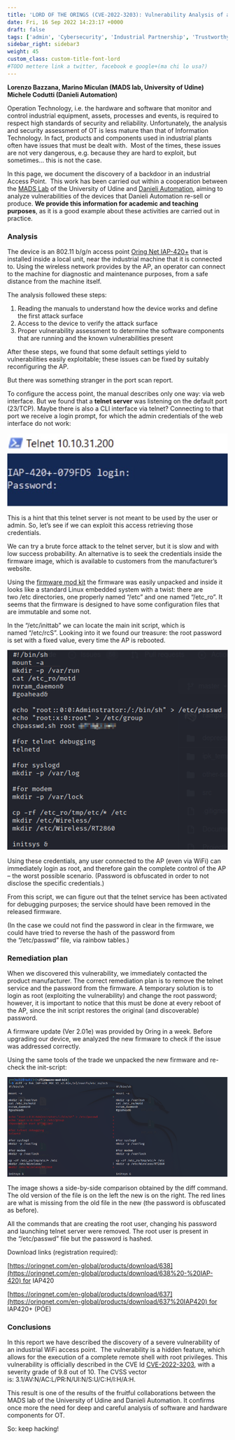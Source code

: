 ```yaml
---
title: 'LORD OF THE ORINGS (CVE-2022-3203): Vulnerability Analysis of an Industrial Access Point'
date: Fri, 16 Sep 2022 14:23:17 +0000
draft: false
tags: ['admin', 'Cybersecurity', 'Industrial Partnership', 'Trustworthy Smart Systems', 'no responses']
sidebar_right: sidebar3
weight: 45
custom_class: custom-title-font-lord
#TODO mettere link a twitter, facebook e google+(ma chi lo usa?)
---
```


**Lorenzo Bazzana, Marino Miculan (MADS lab, University of Udine)  
Michele Codutti (Danieli Automation)**

Operation Technology, i.e. the hardware and software that monitor and control industrial equipment, assets, processes and events, is required to respect high standards of security and reliability. Unfortunately, the analysis and security assessment of OT is less mature than that of Information Technology. In fact, products and components used in industrial plants often have issues that must be dealt with.  Most of the times, these issues are not very dangerous, e.g. because they are hard to exploit, but sometimes… this is not the case.

In this page, we document the discovery of a backdoor in an industrial Access Point.  This work has been carried out within a cooperation between the [MADS Lab](/) of the University of Udine and [Danieli Automation](https://www.dca.it), aiming to analyze vulnerabilities of the devices that Danieli Automation re-sell or produce. **We provide this information for academic and teaching purposes**, as it is a good example about these activities are carried out in practice.

### Analysis

The device is an 802.11 b/g/n access point [Oring Net IAP-420+](https://oringnet.com/en-global/products/detail/P0000000449/85/?IAP-420+) that is installed inside a local unit, near the industrial machine that it is connected to. Using the wireless network provides by the AP, an operator can connect to the machine for diagnostic and maintenance purposes, from a safe distance from the machine itself. 

The analysis followed these steps:

1.  Reading the manuals to understand how the device works and define the first attack surface
2.  Access to the device to verify the attack surface
3.  Proper vulnerability assessment to determine the software components that are running and the known vulnerabilities present

After these steps, we found that some default settings yield to vulnerabilities easily exploitable; these issues can be fixed by suitably reconfiguring the AP.

But there was something stranger in the port scan report.

To configure the access point, the manual describes only one way: via web interface. But we found that a **telnet server** was listening on the default port (23/TCP). Maybe there is also a CLI interface via telnet? Connecting to that port we receive a login prompt, for which the admin credentials of the web interface do not work:

[![](/images/telnetap.jpg)](/images/telnetap.jpg)

This is a hint that this telnet server is not meant to be used by the user or admin. So, let’s see if we can exploit this access retrieving those credentials.

We can try a brute force attack to the telnet server, but it is slow and with low success probability. An alternative is to seek the credentials inside the firmware image, which is available to customers from the manufacturer’s website. 

Using the [firmware mod kit](https://github.com/rampageX/firmware-mod-kit) the firmware was easily unpacked and inside it looks like a standard Linux embedded system with a twist: there are two /etc directories, one properly named “/etc” and one named “/etc\_ro”. It seems that the firmware is designed to have some configuration files that are immutable and some not.

In the “/etc/inittab” we can locate the main init script, which is named “/etc/rcS”. Looking into it we found our treasure: the root password is set with a fixed value, every time the AP is rebooted.

[![](/images/image-1.png)](/images/image-1.png)

Using these credentials, any user connected to the AP (even via WiFi) can immediately login as root, and therefore gain the complete control of the AP – the worst possible scenario. (Password is obfuscated in order to not disclose the specific credentials.)

From this script, we can figure out that the telnet service has been activated for debugging purposes; the service should have been removed in the released firmware.

(In the case we could not find the password in clear in the firmware, we could have tried to reverse the hash of the password from the “/etc/passwd” file, via rainbow tables.)

### Remediation plan

When we discovered this vulnerability, we immediately contacted the product manufacturer. The correct remediation plan is to remove the telnet service and the password from the firmware. A temporary solution is to login as root (exploiting the vulnerability) and change the root password; however, it is important to notice that this must be done at every reboot of the AP, since the init script restores the original (and discoverable) password.

A firmware update (Ver 2.01e) was provided by Oring in a week. Before upgrading our device, we analyzed the new firmware to check if the issue was addressed correctly.

Using the same tools of the trade we unpacked the new firmware and re-check the init-script:

[![](/images/image.png)](/images/image.png)

The image shows a side-by-side comparison obtained by the diff command. The old version of the file is on the left the new is on the right. The red lines are what is missing from the old file in the new (the password is obfuscated as before).

All the commands that are creating the root user, changing his password and launching telnet server were removed. The root user is present in the “/etc/passwd” file but the password is hashed.

Download links (registration required):

[https://oringnet.com/en-global/products/download/638](https://oringnet.com/en-global/products/download/638%20-%20IAP-420) for IAP420

[https://oringnet.com/en-global/products/download/637](https://oringnet.com/en-global/products/download/637%20IAP420) for IAP420+ (POE)

### Conclusions

In this report we have described the discovery of a severe vulnerability of an industrial WiFi access point.  The vulnerability is a hidden feature, which allows for the execution of a complete remote shell with root privileges. This vulnerability is officially described in the CVE Id [CVE-2022-3203](https://cve.mitre.org/cgi-bin/cvename.cgi?name=CVE-2022-3203), with a severity grade of 9.8 out of 10. The CVSS vector is: 3.1/AV:N/AC:L/PR:N/UI:N/S:U/C:H/I:H/A:H.

This result is one of the results of the fruitful collaborations between the MADS lab of the University of Udine and Danieli Automation. It confirms once more the need for deep and careful analysis of software and hardware components for OT. 

So: keep hacking!
